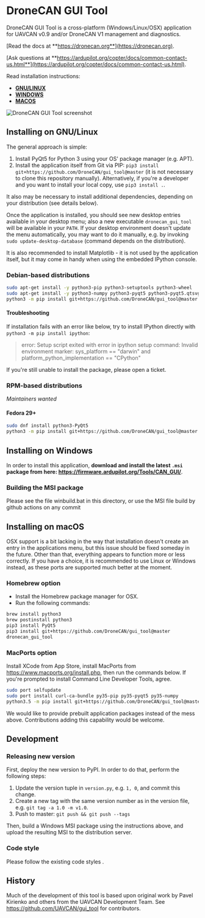 DroneCAN GUI Tool 
=======================

DroneCAN GUI Tool is a cross-platform (Windows/Linux/OSX) application for UAVCAN v0.9 and/or DroneCAN V1 management and diagnostics.

[Read the docs at **https://dronecan.org**](https://dronecan.org).

[Ask questions at **https://ardupilot.org/copter/docs/common-contact-us.html**](https://ardupilot.org/copter/docs/common-contact-us.html).

Read installation instructions:

- [**GNU/LINUX**](#installing-on-gnulinux)
- [**WINDOWS**](#installing-on-windows)
- [**MACOS**](#installing-on-macos)

![DroneCAN GUI Tool screenshot](screenshot.png "DroneCAN GUI Tool screenshot")

## Installing on GNU/Linux

The general approach is simple:

1. Install PyQt5 for Python 3 using your OS' package manager (e.g. APT).
2. Install the application itself from Git via PIP:
`pip3 install git+https://github.com/DroneCAN/gui_tool@master`
(it is not necessary to clone this repository manually).
Alternatively, if you're a developer and you want to install your local copy, use `pip3 install .`.

It also may be necessary to install additional dependencies, depending on your distribution (see details below).

Once the application is installed, you should see new desktop entries available in your desktop menu;
also a new executable `dronecan_gui_tool` will be available in your `PATH`.
If your desktop environment doesn't update the menu automatically, you may want to do it manually, e.g.
by invoking `sudo update-desktop-database` (command depends on the distribution).

It is also recommended to install Matplotlib - it is not used by the application itself,
but it may come in handy when using the embedded IPython console.

### Debian-based distributions

```bash
sudo apt-get install -y python3-pip python3-setuptools python3-wheel
sudo apt-get install -y python3-numpy python3-pyqt5 python3-pyqt5.qtsvg git-core
python3 -m pip install git+https://github.com/DroneCAN/gui_tool@master
```

#### Troubleshooting

If installation fails with an error like below, try to install IPython directly with `python3 -m pip install ipython`:

> error: Setup script exited with error in ipython setup command:
> Invalid environment marker: sys_platform == "darwin" and platform_python_implementation == "CPython"

If you're still unable to install the package, please open a ticket.

### RPM-based distributions

*Maintainers wanted*

#### Fedora 29+
```bash
sudo dnf install python3-PyQt5
python3 -m pip install git+https://github.com/DroneCAN/gui_tool@master
```

## Installing on Windows

In order to install this application,
**download and install the latest `.msi` package from here: <https://firmware.ardupilot.org/Tools/CAN_GUI/>**.

### Building the MSI package

Please see the file winbuild.bat in this directory, or use the MSI file build by github actions on any commit

## Installing on macOS

OSX support is a bit lacking in the way that installation doesn't create an entry in the applications menu,
but this issue should be fixed someday in the future.
Other than that, everything appears to function more or less correctly.
If you have a choice, it is recommended to use Linux or Windows instead,
as these ports are supported much better at the moment.

### Homebrew option

* Install the Homebrew package manager for OSX.
* Run the following commands:

```bash
brew install python3
brew postinstall python3
pip3 install PyQt5
pip3 install git+https://github.com/DroneCAN/gui_tool@master
dronecan_gui_tool
```

### MacPorts option

Install XCode from App Store, install MacPorts from <https://www.macports.org/install.php>,
then run the commands below.
If you're prompted to install Command Line Developer Tools, agree.

```bash
sudo port selfupdate
sudo port install curl-ca-bundle py35-pip py35-pyqt5 py35-numpy
python3.5 -m pip install git+https://github.com/DroneCAN/gui_tool@master
```

We would like to provide prebuilt application packages instead of the mess above.
Contributions adding this capability would be welcome.

## Development

### Releasing new version

First, deploy the new version to PyPI. In order to do that, perform the following steps:

1. Update the version tuple in `version.py`, e.g. `1, 0`, and commit this change.
2. Create a new tag with the same version number as in the version file, e.g. `git tag -a 1.0 -m v1.0`.
3. Push to master: `git push && git push --tags`

Then, build a Windows MSI package using the instructions above, and upload the resulting MSI to
the distribution server.

### Code style

Please follow the existing code styles .

## History

Much of the development of this tool is based upon original work by
Pavel Kirienko and others from the UAVCAN Development Team. See
https://github.com/UAVCAN/gui_tool for contributors.

